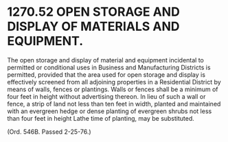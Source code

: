 1270.52 OPEN STORAGE AND DISPLAY OF MATERIALS AND EQUIPMENT.
============================================================

The open storage and display of material and equipment incidental to
permitted or conditional uses in Business and Manufacturing Districts is
permitted, provided that the area used for open storage and display is
effectively screened from all adjoining properties in a Residential
District by means of walls, fences or plantings. Walls or fences shall
be a minimum of four feet in height without advertising thereon. In lieu
of such a wall or fence, a strip of land not less than ten feet in
width, planted and maintained with an evergreen hedge or dense planting
of evergreen shrubs not less than four feet in height Lathe time of
planting, may be substituted.

(Ord. 546B. Passed 2-25-76.)
